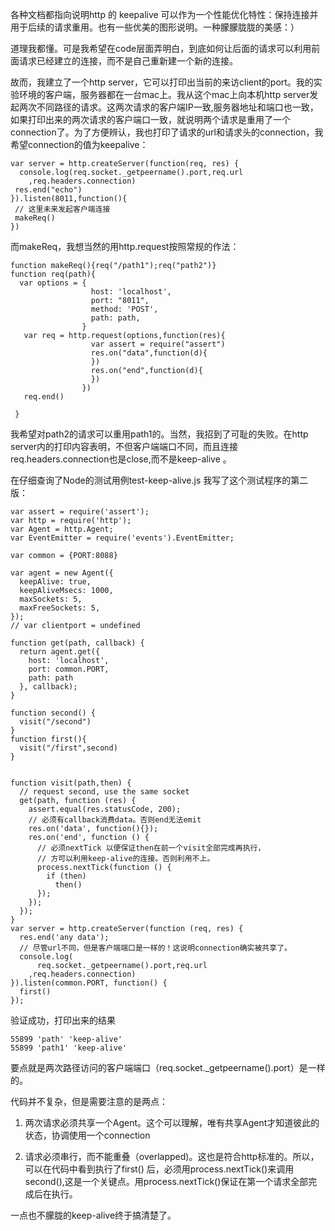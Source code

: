 各种文档都指向说明http 的 keepalive 可以作为一个性能优化特性：保持连接并用于后续的请求重用。也有一些优美的图形说明。一种朦朦胧胧的美感：）


道理我都懂。可是我希望在code层面弄明白，到底如何让后面的请求可以利用前面请求已经建立的连接，而不是自己重新建一个新的连接。

故而，我建立了一个http server，它可以打印出当前的来访client的port。我的实验环境的客户端，服务器都在一台mac上。我从这个mac上向本机http server发起两次不同路径的请求。这两次请求的客户端IP一致,服务器地址和端口也一致，如果打印出来的两次请求的客户端口一致，就说明两个请求是重用了一个connection了。为了方便辨认，我也打印了请求的url和请求头的connection，我希望connection的值为keepalive：

    var server = http.createServer(function(req, res) {
      console.log(req.socket._getpeername().port,req.url
        ,req.headers.connection)
     res.end("echo")
    }).listen(8011,function(){
     // 这里未来发起客户端连接
     makeReq()
    })
而makeReq，我想当然的用http.request按照常规的作法：

    function makeReq(){req("/path1");req("path2")}
    function req(path){
      var options = {
                      host: 'localhost',
                      port: "8011",
                      method: 'POST',
                      path: path,        
                    }
       var req = http.request(options,function(res){
                      var assert = require("assert")
                      res.on("data",function(d){
                      })
                      res.on("end",function(d){    
                      })
                    })
       req.end()
            
     }
我希望对path2的请求可以重用path1的。当然，我招到了可耻的失败。在http server内的打印内容表明，不但客户端端口不同，而且连接req.headers.connection也是close,而不是keep-alive 。

在仔细查询了Node的测试用例test-keep-alive.js 我写了这个测试程序的第二版：

    var assert = require('assert');
    var http = require('http');
    var Agent = http.Agent;
    var EventEmitter = require('events').EventEmitter;
    
    var common = {PORT:8088}
    
    var agent = new Agent({
      keepAlive: true,
      keepAliveMsecs: 1000,
      maxSockets: 5,
      maxFreeSockets: 5,
    });
    // var clientport = undefined
    
    function get(path, callback) {
      return agent.get({
        host: 'localhost',
        port: common.PORT,
        path: path
      }, callback);
    }
    
    function second() {
      visit("/second")
    }
    function first(){
      visit("/first",second)
    }
    
    
    function visit(path,then) {
      // request second, use the same socket
      get(path, function (res) {
        assert.equal(res.statusCode, 200);
        // 必须有callback消费data。否则end无法emit
        res.on('data', function(){});
        res.on('end', function () {
          // 必须nextTick 以便保证then在前一个visit全部完成再执行，
          // 方可以利用keep-alive的连接。否则利用不上。
          process.nextTick(function () {
            if (then)
              then()
          });
        });
      });
    }
    var server = http.createServer(function (req, res) {
      res.end('any data');
      // 尽管url不同，但是客户端端口是一样的！这说明connection确实被共享了。
      console.log(
          req.socket._getpeername().port,req.url
        ,req.headers.connection)
    }).listen(common.PORT, function() {
      first()
    });


验证成功，打印出来的结果

    55899 'path' 'keep-alive'
    55899 'path1' 'keep-alive'
要点就是两次路径访问的客户端端口（req.socket._getpeername().port）是一样的。

代码并不复杂，但是需要注意的是两点：

1. 两次请求必须共享一个Agent。这个可以理解，唯有共享Agent才知道彼此的状态，协调使用一个connection

2. 请求必须串行，而不能重叠（overlapped)。这也是符合http标准的。所以，可以在代码中看到执行了first() 后，必须用process.nextTick()来调用second(),这是一个关键点。用process.nextTick()保证在第一个请求全部完成后在执行。

一点也不朦胧的keep-alive终于搞清楚了。


    